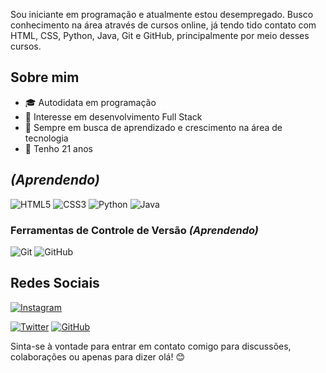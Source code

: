 

Sou iniciante em programação e atualmente estou desempregado. Busco conhecimento na área através de cursos online, já tendo tido contato com HTML, CSS, Python, Java, Git e GitHub, principalmente por meio desses cursos.

## Sobre mim

- 🎓 Autodidata em programação
- 💼 Interesse em desenvolvimento Full Stack
- 🌱 Sempre em busca de aprendizado e crescimento na área de tecnologia
- 📅 Tenho 21 anos

## _(Aprendendo)_

![HTML5](https://img.shields.io/badge/-HTML5-E34F26?logo=html5&logoColor=white&style=flat)
![CSS3](https://img.shields.io/badge/-CSS3-1572B6?logo=css3&logoColor=white&style=flat)
![Python](https://img.shields.io/badge/-Python-3776AB?logo=python&logoColor=white&style=flat)
![Java](https://img.shields.io/badge/-Java-007396?logo=java&logoColor=white&style=flat)


### Ferramentas de Controle de Versão _(Aprendendo)_

![Git](https://img.shields.io/badge/-Git-F05032?logo=git&logoColor=white&style=flat)
![GitHub](https://img.shields.io/badge/-GitHub-181717?logo=github&logoColor=white&style=flat)


## Redes Sociais


[![Instagram](https://img.shields.io/badge/-Instagram-E4405F?logo=instagram&logoColor=white&style=flat-square)](https://www.instagram.com/edu_f01/)

[![Twitter](https://img.shields.io/badge/-Twitter-1DA1F2?logo=twitter&logoColor=white&style=flat-square)](https://twitter.com/Edu_f01)
[![GitHub](https://img.shields.io/badge/-GitHub-181717?logo=github&logoColor=white&style=flat-square)](https://github.com/eduardo-ferreira-f0)

Sinta-se à vontade para entrar em contato comigo para discussões, colaborações ou apenas para dizer olá! 😊



